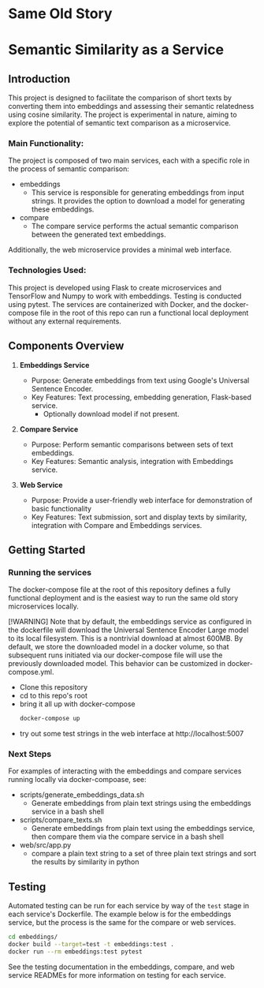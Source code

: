 # Same Old Story 
# Semantic Similarity as a Service

## Introduction
This project is designed to facilitate the comparison of short texts by converting them into embeddings and assessing their semantic relatedness using cosine similarity. The project is experimental in nature, aiming to explore the potential of semantic text comparison as a microservice.

### Main Functionality:
The project is composed of two main services, each with a specific role in the process of semantic comparison:

- embeddings
    * This service is responsible for generating embeddings from input strings. It provides the option to download a model for generating these embeddings.
- compare
    * The compare service performs the actual semantic comparison between the generated text embeddings.

Additionally, the web microservice provides a minimal web interface.

### Technologies Used:
This project is developed using Flask to create microservices and TensorFlow and Numpy to work with embeddings. Testing is conducted using pytest. The services are containerized with Docker, and the docker-compose file in the root of this repo can run a functional local deployment without any external requirements.

## Components Overview
1. **Embeddings Service**
   - Purpose: Generate embeddings from text using Google's Universal Sentence Encoder.
   - Key Features: Text processing, embedding generation, Flask-based service.
     - Optionally download model if not present.

2. **Compare Service**
   - Purpose: Perform semantic comparisons between sets of text embeddings.
   - Key Features: Semantic analysis, integration with Embeddings service.

3. **Web Service**
   - Purpose: Provide a user-friendly web interface for demonstration of basic functionality
   - Key Features: Text submission, sort and display texts by similarity, integration with Compare and Embeddings services.


## Getting Started

### Running the services

The docker-compose file at the root of this repository defines a fully functional deployment and is the easiest way to run the same old story microservices locally.

[!WARNING] Note that by default, the embeddings service as configured in the dockerfile will download the Universal Sentence Encoder Large model to its local filesystem. This is a nontrivial download at almost 600MB. By default, we store the downloaded model in a docker volume, so that subsequent runs initiated via our docker-compose file will use the previously downloaded model. This behavior can be customized in docker-compose.yml.

- Clone this repository
- cd to this repo's root
- bring it all up with docker-compose
  ```bash
  docker-compose up
  ```
- try out some test strings in the web interface at http://localhost:5007

### Next Steps

For examples of interacting with the embeddings and compare services running locally via docker-compoase, see:

* scripts/generate_embeddings_data.sh
  - Generate embeddings from plain text strings using the embeddings service in a bash shell
* scripts/compare_texts.sh
  - Generate embeddings from plain text using the embeddings service, then compare them via the compare service in a bash shell
* web/src/app.py
  - compare a plain text string to a set of three plain text strings and sort the results by similarity in python

## Testing

Automated testing can be run for each service by way of the `test` stage in each service's Dockerfile. The example below is for the embeddings service, but the process is the same for the compare or web services.

```bash
cd embeddings/
docker build --target=test -t embeddings:test .
docker run --rm embeddings:test pytest
```

See the testing documentation in the embeddings, compare, and web service READMEs for more information on testing for each service.


